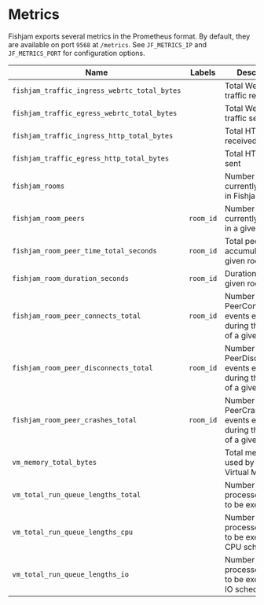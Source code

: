 # Metrics

Fishjam exports several metrics in the Prometheus format.
By default, they are available on port `9568` at `/metrics`.
See `JF_METRICS_IP` and `JF_METRICS_PORT` for configuration options.

| Name                                           | Labels    | Description                                                                   |
| ---------------------------------------------- | --------- | ----------------------------------------------------------------------------- |
| `fishjam_traffic_ingress_webrtc_total_bytes` |           | Total WebRTC traffic received                                                 |
| `fishjam_traffic_egress_webrtc_total_bytes`  |           | Total WebRTC traffic sent                                                     |
| `fishjam_traffic_ingress_http_total_bytes`   |           | Total HTTP traffic received                                                   |
| `fishjam_traffic_egress_http_total_bytes`    |           | Total HTTP traffic sent                                                       |
| `fishjam_rooms`                              |           | Number of rooms currently present in Fishjam                                |
| `fishjam_room_peers`                         | `room_id` | Number of peers currently present in a given room                             |
| `fishjam_room_peer_time_total_seconds`       | `room_id` | Total peer time accumulated for a given room                                  |
| `fishjam_room_duration_seconds`              | `room_id` | Duration of a given room                                                      |
| `fishjam_room_peer_connects_total`           | `room_id` | Number of PeerConnected events emitted during the lifetime of a given room    |
| `fishjam_room_peer_disconnects_total`        | `room_id` | Number of PeerDisconnected events emitted during the lifetime of a given room |
| `fishjam_room_peer_crashes_total`            | `room_id` | Number of PeerCrashed events emitted during the lifetime of a given room      |
| `vm_memory_total_bytes`                        |           | Total memory used by Erlang Virtual Machine                                   |
| `vm_total_run_queue_lengths_total`             |           | Number of Erlang processes waiting to be executed                             |
| `vm_total_run_queue_lengths_cpu`               |           | Number of Erlang processes waiting to be executed on CPU schedulers           |
| `vm_total_run_queue_lengths_io`                |           | Number of Erlang processes waiting to be executed on IO schedulers            |
